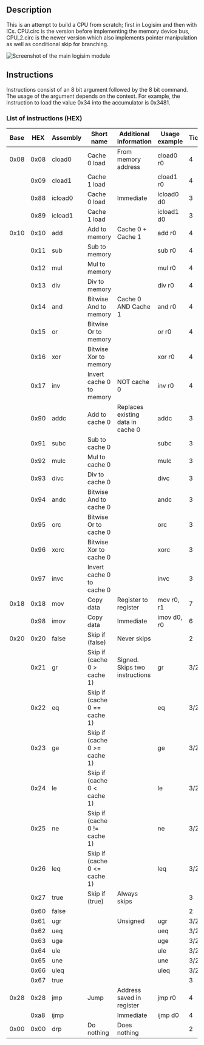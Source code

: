## Description
This is an attempt to build a CPU from scratch; first in Logisim and then with ICs.
CPU.circ is the version before implementing the memory device bus, CPU_2.circ is the newer version which also implements pointer manipulation as well as conditional skip for branching.

![Screenshot of the main logisim module](https://raw.githubusercontent.com/erdlof/cpu/master/main.png)

## Instructions
Instructions consist of an 8 bit argument followed by the 8 bit command. The usage of the argument depends on the context.
For example, the instruction to load the value 0x34 into the accumulator is 0x3481.

### List of instructions (HEX)
| Base | HEX  | Assembly | Short name                   | Additional information            | Usage example | Ticks |
|------|------|----------|------------------------------|-----------------------------------|---------------|-------|
| 0x08 | 0x08 | cload0   | Cache 0 load                 | From memory address               | cload0 r0     | 4     |
|      | 0x09 | cload1   | Cache 1 load                 |                                   | cload1 r0     | 4     |
|      | 0x88 | icload0  | Cache 0 load                 | Immediate                         | icload0 d0    | 3     |
|      | 0x89 | icload1  | Cache 1 load                 |                                   | icload1 d0    | 3     |
| 0x10 | 0x10 | add      | Add to memory                | Cache 0 + Cache 1                 | add r0        | 4     |
|      | 0x11 | sub      | Sub to memory                |                                   | sub r0        | 4     |
|      | 0x12 | mul      | Mul to memory                |                                   | mul r0        | 4     |
|      | 0x13 | div      | Div to memory                |                                   | div r0        | 4     |
|      | 0x14 | and      | Bitwise And to memory        | Cache 0 AND Cache 1               | and r0        | 4     |
|      | 0x15 | or       | Bitwise Or to memory         |                                   | or r0         | 4     |
|      | 0x16 | xor      | Bitwise Xor to memory        |                                   | xor r0        | 4     |
|      | 0x17 | inv      | Invert cache 0 to memory     | NOT cache 0                       | inv r0        | 4     |
|      | 0x90 | addc     | Add to cache 0               | Replaces existing data in cache 0 | addc          | 3     |
|      | 0x91 | subc     | Sub to cache 0               |                                   | subc          | 3     |
|      | 0x92 | mulc     | Mul to cache 0               |                                   | mulc          | 3     |
|      | 0x93 | divc     | Div to cache 0               |                                   | divc          | 3     |
|      | 0x94 | andc     | Bitwise And to cache 0       |                                   | andc          | 3     |
|      | 0x95 | orc      | Bitwise Or to cache 0        |                                   | orc           | 3     |
|      | 0x96 | xorc     | Bitwise Xor to cache 0       |                                   | xorc          | 3     |
|      | 0x97 | invc     | Invert cache 0 to cache 0    |                                   | invc          | 3     |
| 0x18 | 0x18 | mov      | Copy data                    | Register to register              | mov r0, r1    | 7     |
|      | 0x98 | imov     | Copy data                    | Immediate                         | imov d0, r0   | 6     |
| 0x20 | 0x20 | false    | Skip if (false)              | Never skips                       |               | 2     |
|      | 0x21 | gr       | Skip if (cache 0 > cache 1)  | Signed. Skips two instructions    | gr            | 3/2   |
|      | 0x22 | eq       | Skip if (cache 0 == cache 1) |                                   | eq            | 3/2   |
|      | 0x23 | ge       | Skip if (cache 0 >= cache 1) |                                   | ge            | 3/2   |
|      | 0x24 | le       | Skip if (cache 0 < cache 1)  |                                   | le            | 3/2   |
|      | 0x25 | ne       | Skip if (cache 0 != cache 1) |                                   | ne            | 3/2   |
|      | 0x26 | leq      | Skip if (cache 0 <= cache 1) |                                   | leq           | 3/2   |
|      | 0x27 | true     | Skip if (true)               | Always skips                      |               | 3     |
|      | 0x60 | false    |                              |                                   |               | 2     |
|      | 0x61 | ugr      |                              | Unsigned                          | ugr           | 3/2   |
|      | 0x62 | ueq      |                              |                                   | ueq           | 3/2   |
|      | 0x63 | uge      |                              |                                   | uge           | 3/2   |
|      | 0x64 | ule      |                              |                                   | ule           | 3/2   |
|      | 0x65 | une      |                              |                                   | une           | 3/2   |
|      | 0x66 | uleq     |                              |                                   | uleq          | 3/2   |
|      | 0x67 | true     |                              |                                   |               | 3     |
| 0x28 | 0x28 | jmp      | Jump                         | Address saved in register         | jmp r0        | 4     |
|      | 0xa8 | ijmp     |                              | Immediate                         | ijmp d0        | 4     |
| 0x00 | 0x00 | drp      | Do nothing                   | Does nothing                      |               | 2     |
